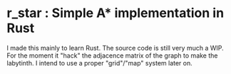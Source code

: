 # r_star : Simple A* implementation in Rust

I made this mainly to learn Rust. The source code is still very much a WIP.
For the moment it "hack" the adjacence matrix of the graph to make the labytinth.
I intend to use a proper "grid"/"map" system later on.

